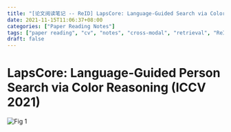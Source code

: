 ```yaml
---
title: "[论文阅读笔记 -- ReID] LapsCore: Language-Guided Search via Color Reasoning (ICCV 2021)"
date: 2021-11-15T11:06:37+08:00
categories: ["Paper Reading Notes"]
tags: ["paper reading", "cv", "notes", "cross-modal", "retrieval", "ReID"]
draft: false
---
```


# LapsCore: Language-Guided Person Search via Color Reasoning (ICCV 2021)

![Fig 1](/images/2021/PRN115/1.png)
